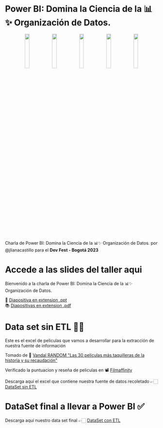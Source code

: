 # Power BI: Domina la Ciencia de la 📊✨ Organización de Datos.

<div align="center">
  <img align="center" width="17%" src="https://user-images.githubusercontent.com/96964513/282158474-ec9483e0-a63d-4206-b56a-73ac9572a8f6.png">
</a>
  <img align="center" width="17%" src="https://user-images.githubusercontent.com/96964513/282158691-cab2f8c4-c544-4ac4-8688-a401a5381b08.png">
</a>
  <img align="center" width="17%" src="">
</a>
  <img align="center" width="17%" src="">
</a>
</a>
  <img align="center" width="17%" src="">
</a>
  
</div>

Charla de Power BI: Domina la Ciencia de la 📊✨ Organización de Datos. por @jlianacastillo para el <strong>Dev Fest - Bogotá 2023 </strong>

# Accede a las slides del taller aqui 

Bienvenido a la charla de Power BI: Domina la Ciencia de la 📊✨ Organización de Datos.

🎯 [Diapositiva en extension .ppt]() <br>
📚 [Diapositivas en extension .pdf]()

# Data set sin ETL 👩‍💻

Este es el excel de peliculas que vamos a desarrollar para la extracción de nuestra fuente de información

Tomado de 🍿 [Vandal RANDOM "Las 30 películas más taquilleras de la historia y su recaudación"](https://vandal.elespanol.com/reportaje/random-las-30-peliculas-mas-taquilleras-de-la-historia-y-su-recaudacion)

Verificado la puntuacion y reseña de peliculas en 📽 [Filmaffinity](https://www.filmaffinity.com/co/advsearch.php)

Descarga aquí el excel que contiene nuestra fuente de datos recoletado 👉🏻 [DataSet sin ETL](https://docs.google.com/spreadsheets/d/1tWqJIxTjCZSckilN5QD3mzxgUof_P1W_/edit?usp=sharing&ouid=116709244817325455320&rtpof=true&sd=true)

# DataSet final a llevar a Power BI ✅

Descarga aquí nuestro data set final 👉🏻 [DataSet con ETL](https://docs.google.com/spreadsheets/d/1a5zVQBSc3EpUH_nVHt2j3Ndqv6Ba_x58/edit?usp=sharing&ouid=116709244817325455320&rtpof=true&sd=true)
